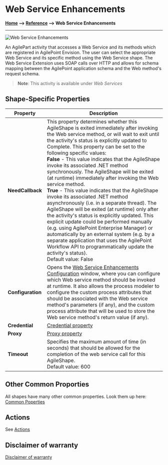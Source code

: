 # Web Service Enhancements

**[Home](/) --> [Reference](../ref) --> Web Service Enhancements**

---

![Web Service Enhancements ](media/WebServiceEnhancements.png)

An AgilePart activity that accesses a Web Service and its methods which are registered in AgilePoint Envision.
The user can select the appropriate Web Service and its specific method using the Web Service shape.
The Web Service Extension uses SOAP calls over HTTP and allows for schema mapping between the AgilePoint application schema and the Web method's request schema.

> **Note**: This activity is available under *Web Services*

## Shape-Specific Properties

| Property | Description |
| -------- | ----------- |
| **NeedCallback** | This property determines whether this AgileShape is exited immediately after invoking the Web service method, or will wait to exit until the activity's status is explicitly updated to Complete. This property can be set to the following specific values:<br />**False** - This value indicates that the AgileShape invoke its associated .NET method synchronously. The AgileShape will be exited (at runtime) immediately after invoking the Web service method.<br />**True** - This value indicates that the AgileShape invoke its associated .NET method asynchronously (i.e. in a separate thread). The AgileShape will be exited (at runtime) only after the activity's status is explicitly updated. This explicit update could be performed manually (e.g. using AgilePoint Enterprise Manager) or automatically by an external system (e.g. by a separate application that uses the AgilePoint Workflow API to programmatically update the activity's status).<br>Default value: False|
|**Configuration**|Opens the [Web Service Enhancements  Configuration](common/WebServiceEnhancementsConfiguration.md) window, where you can configure which Web service method should be invoked at runtime. It also allows the process modeler to configure the custom process attributes that should be associated with the Web service method's parameters (if any), and the custom process attribute that will be used to store the Web service method's return value (if any).|
|**Credential**|[Credential property](common/credentials.md)|
|**Proxy**|[Proxy property](common/proxy.md)|
|**Timeout**|Specifies the maximum amount of time (in seconds) that should be allowed for the completion of the web service call for this AgileShape.<br />Default value: 600|

## Other Common Proporties

All shapes have many other common properties. Look them up here: [Common Poperties](common/README.md)

## Actions

See [Actions](common/Actions.md)

## Disclaimer of warranty

[Disclaimer of warranty](../guides/common/DisclaimerOfWarranty.md)